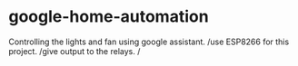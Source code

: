 # google-home-automation
Controlling the lights and fan using google assistant.
/use ESP8266 for this project.
/give output to the relays.
/
